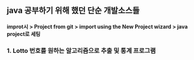 ## java 공부하기 위해 했던 단순 개발소스들
#### improt시 > Project from git > import using the New Project wizard > java project로 세팅

### 1. Lotto 번호를 원하는 알고리즘으로 추출 및 통계 프로그램  
 